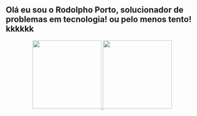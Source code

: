 ## Olá eu sou o Rodolpho Porto, solucionador de problemas em tecnologia! ou pelo menos tento! kkkkkk
<div align="center">
  <a href="https://github.com/rodolphoporto">
  <img height="180em" src="https://github-readme-stats.vercel.app/api?username=rodolphoporto&show_icons=true&theme=dracula&include_all_commits=true&count_private=true"/>
  <img height="180em" src="https://github-readme-stats.vercel.app/api/top-langs/?username=rodolphoportoini&layout=compact&langs_count=7&theme=dracula"/>
</div>
